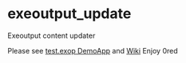 # exeoutput_update
Exeoutput content updater

Please see [test.exop DemoApp](../../tree/master/exeoutput/) and [Wiki](../../wiki) 
Enjoy
0red
